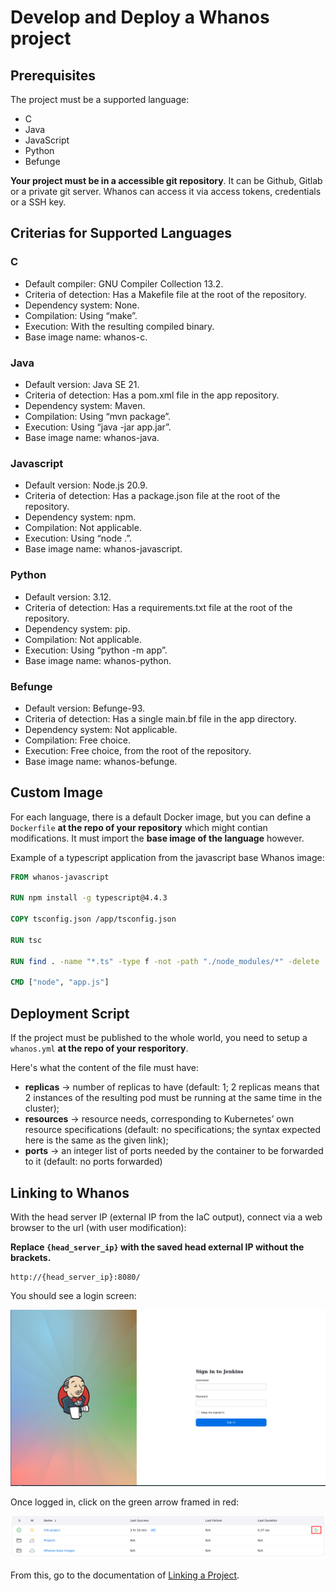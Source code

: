 # Develop and Deploy a Whanos project

## Prerequisites

The project must be a supported language:

- C
- Java
- JavaScript
- Python
- Befunge

**Your project must be in a accessible git repository**. It can be Github, Gitlab or a private git server. Whanos can access it via access tokens, credentials or a SSH key.

## Criterias for Supported Languages

### C

- Default compiler: GNU Compiler Collection 13.2.
- Criteria of detection: Has a Makefile file at the root of the repository.
- Dependency system: None.
- Compilation: Using “make”.
- Execution: With the resulting compiled binary.
- Base image name: whanos-c.

### Java

- Default version: Java SE 21.
- Criteria of detection: Has a pom.xml file in the app repository.
- Dependency system: Maven.
- Compilation: Using “mvn package”.
- Execution: Using “java -jar app.jar”.
- Base image name: whanos-java.

### Javascript

- Default version: Node.js 20.9.
- Criteria of detection: Has a package.json file at the root of the repository.
- Dependency system: npm.
- Compilation: Not applicable.
- Execution: Using “node .”.
- Base image name: whanos-javascript.

### Python

- Default version: 3.12.
- Criteria of detection: Has a requirements.txt file at the root of the repository.
- Dependency system: pip.
- Compilation: Not applicable.
- Execution: Using “python -m app”.
- Base image name: whanos-python.

### Befunge

- Default version: Befunge-93.
- Criteria of detection: Has a single main.bf file in the app directory.
- Dependency system: Not applicable.
- Compilation: Free choice.
- Execution: Free choice, from the root of the repository.
- Base image name: whanos-befunge.

## Custom Image

For each language, there is a default Docker image, but you can define a `Dockerfile` **at the repo of your repository** which might contian modifications.
It must import the **base image of the language** however.

Example of a typescript application from the javascript base Whanos image:

```dockerfile
FROM whanos-javascript

RUN npm install -g typescript@4.4.3

COPY tsconfig.json /app/tsconfig.json

RUN tsc

RUN find . -name "*.ts" -type f -not -path "./node_modules/*" -delete

CMD ["node", "app.js"]
```

## Deployment Script

If the project must be published to the whole world, you need to setup a `whanos.yml` **at the repo of your resporitory**.

Here's what the content of the file must have:

- **replicas** -> number of replicas to have (default: 1; 2 replicas means that 2 instances of the resulting
pod must be running at the same time in the cluster);
- **resources** -> resource needs, corresponding to Kubernetes’ own resource specifications (default:
no specifications; the syntax expected here is the same as the given link);
- **ports** -> an integer list of ports needed by the container to be forwarded to it (default: no ports
forwarded)

## Linking to Whanos

With the head server IP (external IP from the IaC output),
connect via a web browser to the url (with user modification):

**Replace `{head_server_ip}` with the saved head external IP without the brackets.**
```
http://{head_server_ip}:8080/
```

You should see a login screen:

![<img alt="Jenkins Login Screen" width="748px" height="420ox" src="./images/jenkins_login.png" />](./images/jenkins_login.png)

Once logged in, click on the green arrow framed in red:

![<img alt="Jenkins Green arrow" src="./images/jenkins_link_project_workflow.png" />](./images/jenkins_link_project_workflow.png)

From this, go to the documentation of [Linking a Project](./Link_a_Project.md).
